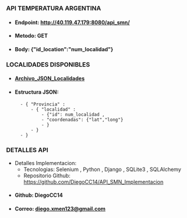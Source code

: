 ### API TEMPERATURA ARGENTINA

- #### Endpoint: <a>http://40.119.47.179:8080/api_smn/</a>
- #### Metodo: GET
- #### Body: {"id_location":"num_localidad"}

### LOCALIDADES DISPONIBLES
- #### [Archivo_JSON_Localidades](https://github.com/DiegoCC14/Api_temperatura_argentina/blob/main/JSON_Localidades.json)
- #### Estructura JSON: 
		- { "Provincia" :
			- { "localidad" : 
				- {"id": num_localidad , 
				- "coordenadas": {"lat","long"} 
				- }
			- } 
		- }

### DETALLES API
- Detalles Implementacion: 
	- Tecnologias: Selenium , Python , Django , SQLite3 , SQLAlchemy
	- Repositorio Github: <a>https://github.com/DiegoCC14/API_SMN_Implementacion</a>
- #### Github: DiegoCC14
- #### Correo: diego.xmen123@gmail.com
